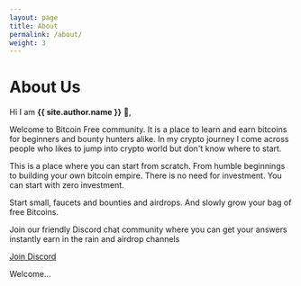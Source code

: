 ```yaml
---
layout: page
title: About
permalink: /about/
weight: 3
---
```


# **About Us**

Hi I am **{{ site.author.name }}** :wave:,<br>

Welcome to Bitcoin Free community. It is a place to learn and earn bitcoins for beginners and bounty hunters alike. In my crypto journey I come across people who likes to jump into crypto world but don't know where to start. 

This is a place where you can start from scratch. From humble beginnings to building your own bitcoin empire. 
There is no need for investment. You can start with zero investment. 

Start small, faucets and bounties and airdrops. And slowly grow your bag of free Bitcoins. 

Join our friendly Discord chat community where you can get your answers instantly earn in the rain and airdrop channels

[Join Discord](https://discord.gg/PpKDxFeJu7)


Welcome...
